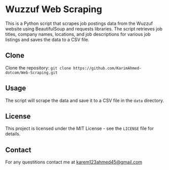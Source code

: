 # Wuzzuf Web Scraping

This is a Python script that scrapes job postings data from the Wuzzuf website using BeautifulSoup and requests libraries. The script retrieves job titles, company names, locations, and job descriptions for various job listings and saves the data to a CSV file.

## Clone

Clone the repository: `git clone https://github.com/KarimAhmed-dotcom/Web-Scraping.git`

## Usage

The script will scrape the data and save it to a CSV file in the `data` directory.

## License

This project is licensed under the MIT License - see the `LICENSE` file for details.

## Contact 

For any questitions contact me at karem123ahmed45@gmail.com
